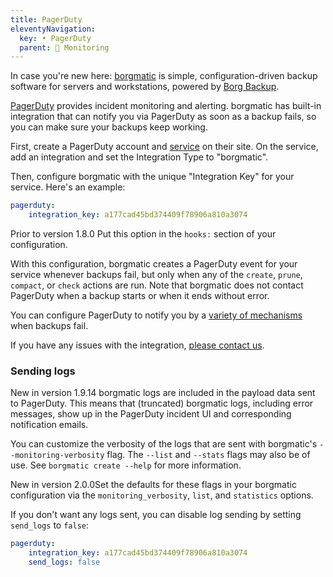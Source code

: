 ```yaml
---
title: PagerDuty
eleventyNavigation:
  key: • PagerDuty
  parent: 🚨 Monitoring
---
```

In case you're new here: [borgmatic](https://torsion.org/borgmatic/) is
simple, configuration-driven backup software for servers and workstations,
powered by [Borg Backup](https://www.borgbackup.org/).

[PagerDuty](https://www.pagerduty.com/) provides incident monitoring and
alerting. borgmatic has built-in integration that can notify you via PagerDuty
as soon as a backup fails, so you can make sure your backups keep working.

First, create a PagerDuty account and <a
href="https://support.pagerduty.com/docs/services-and-integrations">service</a>
on their site. On the service, add an integration and set the Integration Type
to "borgmatic".

Then, configure borgmatic with the unique "Integration Key" for your service.
Here's an example:


```yaml
pagerduty:
    integration_key: a177cad45bd374409f78906a810a3074
```

<span class="minilink minilink-addedin">Prior to version 1.8.0</span> Put
this option in the `hooks:` section of your configuration.

With this configuration, borgmatic creates a PagerDuty event for your service
whenever backups fail, but only when any of the `create`, `prune`, `compact`,
or `check` actions are run. Note that borgmatic does not contact PagerDuty
when a backup starts or when it ends without error.

You can configure PagerDuty to notify you by a [variety of
mechanisms](https://support.pagerduty.com/docs/notifications) when backups
fail.

If you have any issues with the integration, [please contact
us](https://torsion.org/borgmatic/#support-and-contributing).


### Sending logs

<span class="minilink minilink-addedin">New in version 1.9.14</span> borgmatic
logs are included in the payload data sent to PagerDuty. This means that
(truncated) borgmatic logs, including error messages, show up in the PagerDuty
incident UI and corresponding notification emails.

You can customize the verbosity of the logs that are sent with borgmatic's
`--monitoring-verbosity` flag. The `--list` and `--stats` flags may also be of
use. See `borgmatic create --help` for more information.

<span class="minilink minilink-addedin">New in version 2.0.0</span>Set the
defaults for these flags in your borgmatic configuration via the
`monitoring_verbosity`, `list`, and `statistics` options.

If you don't want any logs sent, you can disable log sending by setting
`send_logs` to `false`:

```yaml
pagerduty:
    integration_key: a177cad45bd374409f78906a810a3074
    send_logs: false
```


